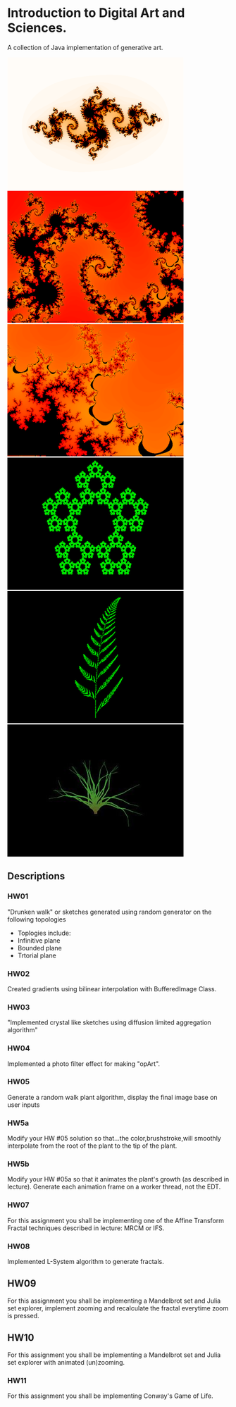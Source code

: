 # Introduction to Digital Art and Sciences.

A collection of Java implementation of generative art.

![Julia Set Visualization 1](./Selected_Gallery/julia.png)
![Julia Set Visualization 2](./Selected_Gallery/julia2.png)
![Julia Set Visualization 2](./Selected_Gallery/julia3.png)
![Affine Transform Fractal Crystal](./Selected_Gallery/IFS_Crystal.png)
![Affine Transform Fractal Fern](./Selected_Gallery/IFS_Fern.png)![Random Walk Plant Interpolation](./Selected_Gallery/RandomWalkPlantInterpolation1.JPG)

## Descriptions

### HW01
"Drunken walk" or sketches generated using random generator on the following topologies

* Toplogies include:
 * Infinitive plane
 * Bounded plane
 * Trtorial plane

### HW02
Created gradients using bilinear interpolation with BufferedImage Class.

### HW03
"Implemented crystal like sketches using diffusion limited aggregation algorithm"

### HW04
Implemented a photo filter effect for making "opArt".

### HW05
Generate a random walk plant algorithm, display the final image base on user inputs

### HW5a
Modify your HW #05 solution so that...the color,brushstroke,will smoothly interpolate from the root of the plant to the tip of the plant.

### HW5b
Modify your HW #05a so that it animates the plant's growth (as described in lecture). Generate each animation frame on a worker thread, not the EDT.

### HW07
For this assignment you shall be implementing one of the Affine Transform Fractal techniques described in lecture: MRCM or IFS.

### HW08
Implemented L-System algorithm to generate fractals.

## HW09
For this assignment you shall be implementing a Mandelbrot set and Julia set explorer, implement zooming and recalculate the fractal everytime zoom is pressed.

## HW10
For this assignment you shall be implementing a Mandelbrot set and Julia set explorer with animated (un)zooming.

### HW11
For this assignment you shall be implementing Conway's Game of Life.
